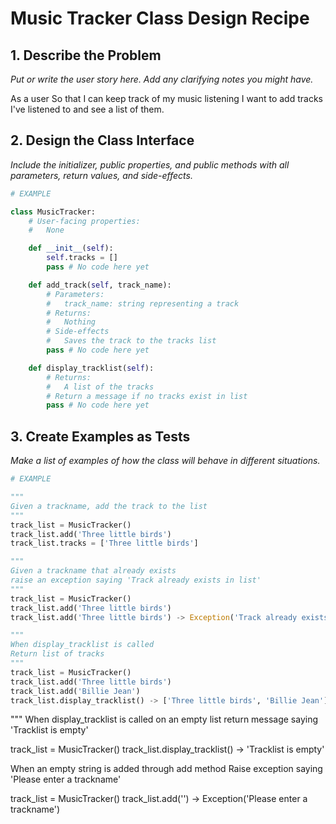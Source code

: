 # Music Tracker Class Design Recipe

## 1. Describe the Problem

_Put or write the user story here. Add any clarifying notes you might have._

As a user
So that I can keep track of my music listening
I want to add tracks I've listened to and see a list of them.

## 2. Design the Class Interface

_Include the initializer, public properties, and public methods with all parameters, return values, and side-effects._

```python
# EXAMPLE

class MusicTracker:
    # User-facing properties:
    #   None

    def __init__(self):
        self.tracks = []
        pass # No code here yet

    def add_track(self, track_name):
        # Parameters:
        #   track_name: string representing a track
        # Returns:
        #   Nothing
        # Side-effects
        #   Saves the track to the tracks list
        pass # No code here yet

    def display_tracklist(self):
        # Returns:
        #   A list of the tracks
        # Return a message if no tracks exist in list
        pass # No code here yet
```

## 3. Create Examples as Tests

_Make a list of examples of how the class will behave in different situations._

``` python
# EXAMPLE

"""
Given a trackname, add the track to the list
"""
track_list = MusicTracker()
track_list.add('Three little birds')
track_list.tracks = ['Three little birds']

"""
Given a trackname that already exists
raise an exception saying 'Track already exists in list'
"""
track_list = MusicTracker()
track_list.add('Three little birds')
track_list.add('Three little birds') -> Exception('Track already exists in list')

"""
When display_tracklist is called
Return list of tracks
"""
track_list = MusicTracker()
track_list.add('Three little birds')
track_list.add('Billie Jean')
track_list.display_tracklist() -> ['Three little birds', 'Billie Jean']
```

"""
When display_tracklist is called on an empty list
return message saying 'Tracklist is empty'

track_list = MusicTracker()
track_list.display_tracklist() -> 'Tracklist is empty'

When an empty string is added through add method
Raise exception saying 'Please enter a trackname'

track_list = MusicTracker()
track_list.add('') -> Exception('Please enter a trackname')
